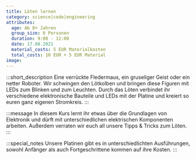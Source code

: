 ```yaml
---
title: Löten lernen
category: science|code|engineering
attributes:
  age: Ab 8+ Jahren
  group_size: 6 Personen
  duration: 9:00 - 12:00
  date: 17.08.2021
  material_costs: 5 EUR Materialkosten
  total_costs: 10 EUR + 5 EUR Material
image:
---
```

:::short_description
Eine verrückte Fledermaus, ein gruseliger Geist oder ein netter Roboter. Wir schwingen den Lötkolben und bringen diese Figuren mit LEDs zum Blinken und zum Leuchten. Durch das Löten verbindet ihr verschiedene elektronische Bauteile und LEDs mit der Platine und kreiert so euren ganz eigenen Stromkreis.
:::

:::message
In diesem Kurs lernt ihr etwas über die Grundlagen von Elektronik und dürft mit unterschiedlichen elektrischen Komponenten arbeiten. Außerdem verraten wir euch all unsere Tipps & Tricks zum Löten.
:::

:::special_notes
Unsere Platinen gibt es in unterschiedlichten Ausführungen, sowohl Anfänger als auch Fortgeschrittene kommen auf ihre Kosten.
:::
